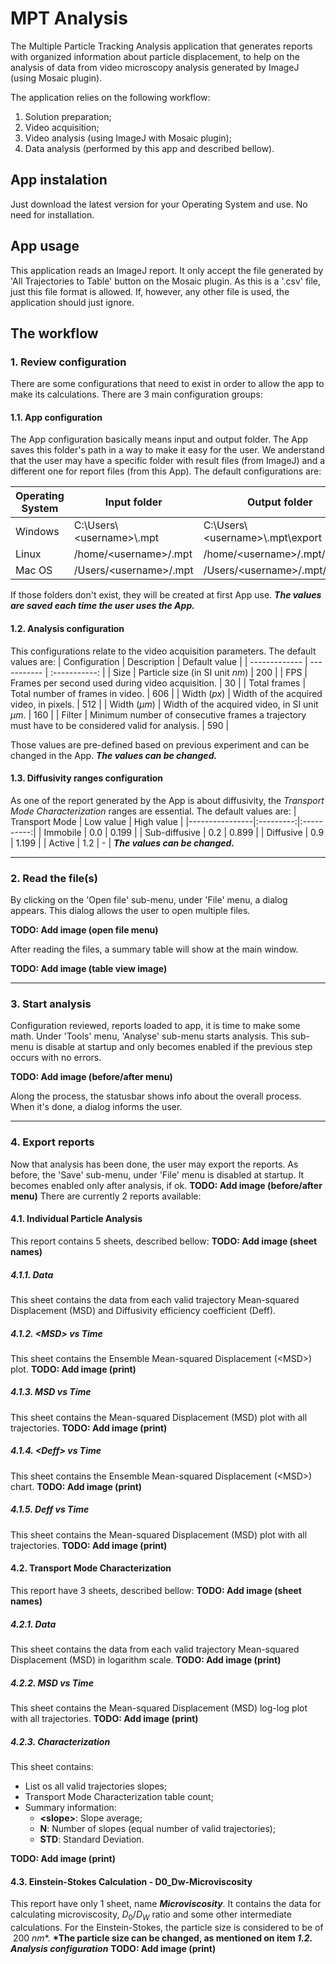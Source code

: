 # MPT Analysis

The Multiple Particle Tracking Analysis application that generates reports with organized information about particle displacement, to help on the analysis of data from video microscopy analysis generated by ImageJ (using Mosaic plugin).

The application relies on the following workflow:

1. Solution preparation;
2. Video acquisition;
3. Video analysis (using ImageJ with Mosaic plugin);
4. Data analysis (performed by this app and described bellow).

## App instalation

Just download the latest version for your Operating System and use. No need for installation.

## App usage

This application reads an ImageJ report. It only accept the file generated by 'All Trajectories to Table' button on the Mosaic plugin. As this is a '.csv' file, just this file format is allowed. If, however, any other file is used, the application should just ignore.

## The workflow

### 1. Review configuration

There are some configurations that need to exist in order to allow the app to make its calculations. There are 3 main configuration groups:

#### 1.1. App configuration

The App configuration basically means input and output folder. The App saves this folder's path in a way to make it easy for the user.
We anderstand that the user may have a specific folder with result files (from ImageJ) and a different one for report files (from this App).
The default configurations are:

| Operating System | Input folder                 | Output folder                        |
| ---------------- | ---------------------------- | ------------------------------------ |
| Windows          | C:\\Users\\\<username>\\.mpt | C:\\Users\\\<username>\\.mpt\\export |
| Linux            | /home/\<username>/.mpt       | /home/\<username>/.mpt/export        |
| Mac OS           | /Users/\<username>/.mpt      | /Users/\<username>/.mpt/export       |

If those folders don't exist, they will be created at first App use.
_**The values are saved each time the user uses the App.**_

#### 1.2. Analysis configuration

This configurations relate to the video acquisition parameters. The default values are:
| Configuration | Description | Default value |
| ------------- | ----------- | :-----------: |
| Size | Particle size (in SI unit $nm$) | 200 |
| FPS | Frames per second used during video acquisition. | 30 |
| Total frames | Total number of frames in video. | 606 |
| Width ($px$) | Width of the acquired video, in pixels. | 512 |
| Width ($\mu m$) | Width of the acquired video, in SI unit $\mu m$. | 160 |
| Filter | Minimum number of consecutive frames a trajectory must have to be considered valid for analysis. | 590 |

Those values are pre-defined based on previous experiment and can be changed in the App.
_**The values can be changed.**_

#### 1.3. Diffusivity ranges configuration

As one of the report generated by the App is about diffusivity, the _Transport Mode Characterization_ ranges are essential.
The default values are:
| Transport Mode | Low value | High value |
|----------------|:---------:|:----------:|
| Immobile | 0.0 | 0.199 |
| Sub-diffusive | 0.2 | 0.899 |
| Diffusive | 0.9 | 1.199 |
| Active | 1.2 | - |
_**The values can be changed.**_

---

### 2. Read the file(s)

By clicking on the 'Open file' sub-menu, under 'File' menu, a dialog appears. This dialog allows the user to open multiple files.

**TODO: Add image (open file menu)**

After reading the files, a summary table will show at the main window.

**TODO: Add image (table view image)**

---

### 3. Start analysis

Configuration reviewed, reports loaded to app, it is time to make some math.
Under 'Tools' menu, 'Analyse' sub-menu starts analysis. This sub-menu is disable at startup and only becomes enabled if the previous step occurs with no errors.

**TODO: Add image (before/after menu)**

Along the process, the statusbar shows info about the overall process.
When it's done, a dialog informs the user.

---

### 4. Export reports

Now that analysis has been done, the user may export the reports. As before, the 'Save' sub-menu, under 'File' menu is disabled at startup. It becomes enabled only after analysis, if ok.
**TODO: Add image (before/after menu)**
There are currently 2 reports available:

#### 4.1. Individual Particle Analysis

This report contains 5 sheets, described bellow:
**TODO: Add image (sheet names)**

##### 4.1.1. Data

This sheet contains the data from each valid trajectory Mean-squared Displacement (MSD) and Diffusivity efficiency coefficient (Deff).

##### 4.1.2. \<MSD> vs Time

This sheet contains the Ensemble Mean-squared Displacement (\<MSD>) plot.
**TODO: Add image (print)**

##### 4.1.3. MSD vs Time

This sheet contains the Mean-squared Displacement (MSD) plot with all trajectories.
**TODO: Add image (print)**

##### 4.1.4. \<Deff> vs Time

This sheet contains the Ensemble Mean-squared Displacement (\<MSD>) chart.
**TODO: Add image (print)**

##### 4.1.5. Deff vs Time

This sheet contains the Mean-squared Displacement (MSD) plot with all trajectories.
**TODO: Add image (print)**

#### 4.2. Transport Mode Characterization

This report have 3 sheets, described bellow:
**TODO: Add image (sheet names)**

##### 4.2.1. Data

This sheet contains the data from each valid trajectory Mean-squared Displacement (MSD) in logarithm scale.
**TODO: Add image (print)**

##### 4.2.2. MSD vs Time

This sheet contains the Mean-squared Displacement (MSD) log-log plot with all trajectories.
**TODO: Add image (print)**

##### 4.2.3. Characterization

This sheet contains:

-   List os all valid trajectories slopes;
-   Transport Mode Characterization table count;
-   Summary information:
    -   **\<slope>**: Slope average;
    -   **N**: Number of slopes (equal number of valid trajectories);
    -   **STD**: Standard Deviation.

**TODO: Add image (print)**

#### 4.3. Einstein-Stokes Calculation - D0_Dw-Microviscosity

This report have only 1 sheet, name _**Microviscosity**_.
It contains the data for calculating microviscosity, $D_0/D_W$ ratio and some other intermediate calculations.
For the Einstein-Stokes, the particle size is considered to be of $\ 200 \ nm$\*.
**\*The particle size can be changed, as mentioned on item _1.2. Analysis configuration_**
**TODO: Add image (print)**
